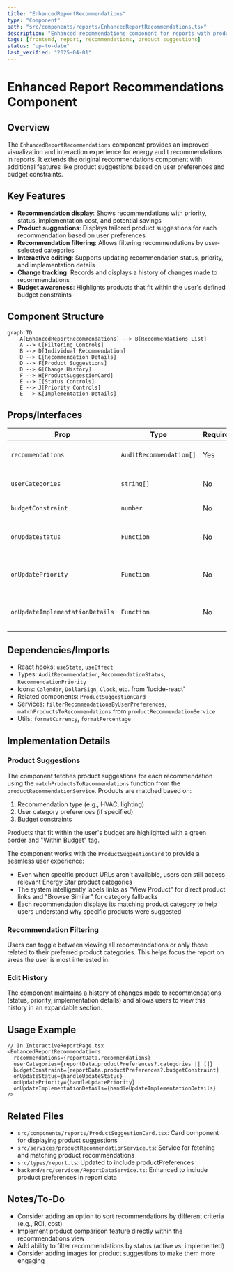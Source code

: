 ```yaml
---
title: "EnhancedReportRecommendations"
type: "Component"
path: "src/components/reports/EnhancedReportRecommendations.tsx"
description: "Enhanced recommendations component for reports with product suggestions"
tags: [frontend, report, recommendations, product suggestions]
status: "up-to-date"
last_verified: "2025-04-01"
---
```


# Enhanced Report Recommendations Component

## Overview

The `EnhancedReportRecommendations` component provides an improved visualization and interaction experience for energy audit recommendations in reports. It extends the original recommendations component with additional features like product suggestions based on user preferences and budget constraints.

## Key Features

- **Recommendation display**: Shows recommendations with priority, status, implementation cost, and potential savings
- **Product suggestions**: Displays tailored product suggestions for each recommendation based on user preferences
- **Recommendation filtering**: Allows filtering recommendations by user-selected categories
- **Interactive editing**: Supports updating recommendation status, priority, and implementation details
- **Change tracking**: Records and displays a history of changes made to recommendations
- **Budget awareness**: Highlights products that fit within the user's defined budget constraints

## Component Structure

```mermaid
graph TD
    A[EnhancedReportRecommendations] --> B[Recommendations List]
    A --> C[Filtering Controls]
    B --> D[Individual Recommendation]
    D --> E[Recommendation Details]
    D --> F[Product Suggestions]
    D --> G[Change History]
    F --> H[ProductSuggestionCard]
    E --> I[Status Controls]
    E --> J[Priority Controls]
    E --> K[Implementation Details]
```

## Props/Interfaces

| Prop | Type | Required | Description |
|------|------|----------|-------------|
| `recommendations` | `AuditRecommendation[]` | Yes | List of recommendations to display |
| `userCategories` | `string[]` | No | User's preferred product categories |
| `budgetConstraint` | `number` | No | User's budget constraint |
| `onUpdateStatus` | `Function` | No | Callback to update recommendation status |
| `onUpdatePriority` | `Function` | No | Callback to update recommendation priority |
| `onUpdateImplementationDetails` | `Function` | No | Callback to update implementation details |

## Dependencies/Imports

- React hooks: `useState`, `useEffect`
- Types: `AuditRecommendation`, `RecommendationStatus`, `RecommendationPriority`
- Icons: `Calendar`, `DollarSign`, `Clock`, etc. from 'lucide-react'
- Related components: `ProductSuggestionCard`
- Services: `filterRecommendationsByUserPreferences`, `matchProductsToRecommendations` from `productRecommendationService`
- Utils: `formatCurrency`, `formatPercentage`

## Implementation Details

### Product Suggestions

The component fetches product suggestions for each recommendation using the `matchProductsToRecommendations` function from the `productRecommendationService`. Products are matched based on:

1. Recommendation type (e.g., HVAC, lighting)
2. User category preferences (if specified)
3. Budget constraints

Products that fit within the user's budget are highlighted with a green border and "Within Budget" tag.

The component works with the `ProductSuggestionCard` to provide a seamless user experience:

- Even when specific product URLs aren't available, users can still access relevant Energy Star product categories
- The system intelligently labels links as "View Product" for direct product links and "Browse Similar" for category fallbacks
- Each recommendation displays its matching product category to help users understand why specific products were suggested

### Recommendation Filtering

Users can toggle between viewing all recommendations or only those related to their preferred product categories. This helps focus the report on areas the user is most interested in.

### Edit History

The component maintains a history of changes made to recommendations (status, priority, implementation details) and allows users to view this history in an expandable section.

## Usage Example

```tsx
// In InteractiveReportPage.tsx
<EnhancedReportRecommendations 
  recommendations={reportData.recommendations}
  userCategories={reportData.productPreferences?.categories || []}
  budgetConstraint={reportData.productPreferences?.budgetConstraint}
  onUpdateStatus={handleUpdateStatus}
  onUpdatePriority={handleUpdatePriority}
  onUpdateImplementationDetails={handleUpdateImplementationDetails}
/>
```

## Related Files

- `src/components/reports/ProductSuggestionCard.tsx`: Card component for displaying product suggestions
- `src/services/productRecommendationService.ts`: Service for fetching and matching product recommendations
- `src/types/report.ts`: Updated to include productPreferences
- `backend/src/services/ReportDataService.ts`: Enhanced to include product preferences in report data

## Notes/To-Do

- Consider adding an option to sort recommendations by different criteria (e.g., ROI, cost)
- Implement product comparison feature directly within the recommendations view
- Add ability to filter recommendations by status (active vs. implemented)
- Consider adding images for product suggestions to make them more engaging
